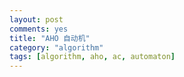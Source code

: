 ```yaml
---
layout: post
comments: yes
title: "AHO 自动机"
category: "algorithm"
tags: [algorithm, aho, ac, automaton]
---
```

